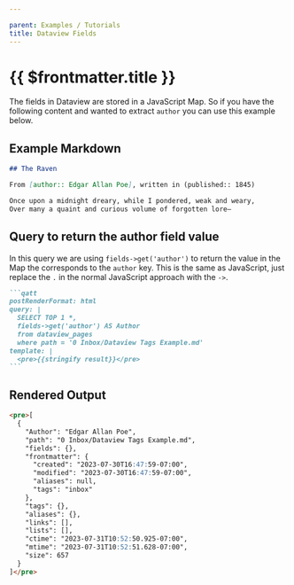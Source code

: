 ```yaml
---

parent: Examples / Tutorials
title: Dataview Fields
---
```

# {{ $frontmatter.title }}

The fields in Dataview are stored in a JavaScript Map. So if you have the following content and wanted to extract `author` you can use this example below.

## Example Markdown

```markdown
## The Raven

From [author:: Edgar Allan Poe], written in (published:: 1845)

Once upon a midnight dreary, while I pondered, weak and weary,
Over many a quaint and curious volume of forgotten lore—
```

## Query to return the author field value

In this query we are using `fields->get('author')` to return the value in the Map the corresponds to the `author` key. This is the same as JavaScript, just replace the `.` in the normal JavaScript approach with the `->`.


````markdown
```qatt
postRenderFormat: html
query: |
  SELECT TOP 1 *,
  fields->get('author') AS Author
  from dataview_pages
  where path = '0 Inbox/Dataview Tags Example.md'
template: |
  <pre>{{stringify result}}</pre>
```
````


## Rendered Output

```markdown
<pre>[
  {
    "Author": "Edgar Allan Poe",
    "path": "0 Inbox/Dataview Tags Example.md",
    "fields": {},
    "frontmatter": {
      "created": "2023-07-30T16:47:59-07:00",
      "modified": "2023-07-30T16:47:59-07:00",
      "aliases": null,
      "tags": "inbox"
    },
    "tags": {},
    "aliases": {},
    "links": [],
    "lists": [],
    "ctime": "2023-07-31T10:52:50.925-07:00",
    "mtime": "2023-07-31T10:52:51.628-07:00",
    "size": 657
  }
]</pre>
```
